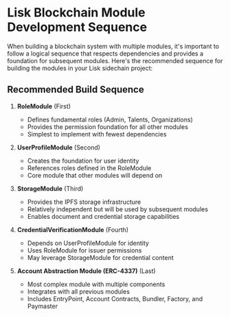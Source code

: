 # Lisk Blockchain Module Development Sequence

When building a blockchain system with multiple modules, it's important to follow a logical sequence that respects dependencies and provides a foundation for subsequent modules. Here's the recommended sequence for building the modules in your Lisk sidechain project:

## Recommended Build Sequence

1. **RoleModule** (First)

   - Defines fundamental roles (Admin, Talents, Organizations)
   - Provides the permission foundation for all other modules
   - Simplest to implement with fewest dependencies

2. **UserProfileModule** (Second)

   - Creates the foundation for user identity
   - References roles defined in the RoleModule
   - Core module that other modules will depend on

3. **StorageModule** (Third)

   - Provides the IPFS storage infrastructure
   - Relatively independent but will be used by subsequent modules
   - Enables document and credential storage capabilities

4. **CredentialVerificationModule** (Fourth)

   - Depends on UserProfileModule for identity
   - Uses RoleModule for issuer permissions
   - May leverage StorageModule for credential content

5. **Account Abstraction Module (ERC-4337)** (Last)
   - Most complex module with multiple components
   - Integrates with all previous modules
   - Includes EntryPoint, Account Contracts, Bundler, Factory, and Paymaster
